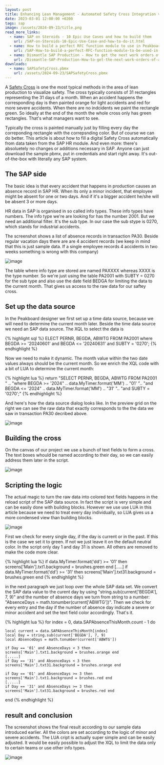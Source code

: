 ```yaml
---
layout: post
title: Enhancing Lean Management - Automated Safety Cross Integration via SAP and Peakboard
date: 2023-03-01 12:00:00 +0200
tags: sap
image: /assets/2024-09-23/title.png
read_more_links:
  - name: SAP on Steroids - 10 Epic Use Cases and how to build them
    url: /SAP-on-Steroids-10-Epic-Use-Case-and-how-to-do-it.html
  - name: How to build a perfect RFC function module to use in Peakboard
    url: /SAP-How-to-build-a-perfect-RFC-function-module-to-be-used-in-Peakboard.html
  - name: Dismantle SAP Production - How to get the next work orders of a workplace by using COOIS transaction
    url: /Dismantle-SAP-Production-How-to-get-the-next-work-orders-of-a-workplace-by-using-COOIS-transaction-in-Peakboard.html
downloads:
  - name: SAPSafetyCross.pbmx
    url: /assets/2024-09-23/SAPSafetyCross.pbmx
---
```

A [Safety Cross](https://www.google.com/search?q=what+is+a+sfety+cross&rlz=1C1GEWG_deDE994DE994&oq=what+is+a+sfety+cross&gs_lcrp=EgZjaHJvbWUyBggAEEUYOTILCAEQABgNGBMYgAQyCwgCEAAYDRgTGIAEMgsIAxAAGA0YExiABDILCAQQABgNGBMYgAQyCwgFEAAYDRgTGIAEMgsIBhAAGA0YExiABDILCAcQABgNGBMYgAQyCggIEAAYDRgTGB4yCggJEAAYExgWGB7SAQgzNDMwajBqNKgCALACAQ&sourceid=chrome&ie=UTF-8) is one the most typical methods in the area of lean production to visualize safety. The cross typically consists of 31 rectangles representing the 31 days of a month. When an accident happens the corresponding day is then painted orange for light accidents and red for more severe accidents. When there are no indcidents we paint the rectangle green. So ideally at the end of the month the whole cross only has green rectangles. That's what managers want to see.

Typically the cross is painted manually just by filling every day the correponding rectangle with the correpsnding color. But of course we can do better. This article is about how to fill a digital Safety Cross automatically from data taken from the SAP HR module. And even more: there's absoluetely no changes or additions necessary in SAP. Anyone can just download the sample pbmx, put in credentials and start right away. It's out-of-the-box with literally any SAP system.

## The SAP side

The basic idea is that every accident that happens in production causes an absence record in SAP HR. When its only a minor incident, that employee might be absent for one or two days. And if it's a bigger accident he/she will be absent 3 or more days.

HR data in SAP is organised in so called info types. These info types have numbers. The info type we're are looking for has the number 2001. But we need an additional filter. It's the sub type. In our case the sub stype is 0270, which stands for industrial accidents.

The screenshot shows a list of absence records in transaction PA30. Beside regular vacation days there are are 4 accident records (we keep in mind that this is just sample data. If a single employee records 4 accidents in two weeks something is wrong with this company) 

![image](/assets/2024-09-23/010.png)

The table where info type are stored are named PAXXXX whereas XXXX is the type number. So we're just using the table PA2001 with SUBTY = 0270 for the sub type and also use the date field BEDGA for limiting the data to the current month. That gives us access to the raw data for our saftey cross.

## Set up the data source

In the Peakboard designer we first set up a time data source, because we will need to determine the current month later.
Beside the time data source we need an SAP data source. The XQL to select the data is

{% highlight sql %}
ELECT PERNR, BEGDA, ABWTG FROM PA2001 
where BEGDA >= '20240601' and BEGDA <= '20240631' 
and SUBTY = '0270';
{% endhighlight %}

Now we need to make it dynamic. The month value within the two date values always should be the current month. So we enrich the XQL code with a bit of LUA to determine the current month:

{% highlight lua %}
return "SELECT PERNR, BEGDA, ABWTG FROM PA2001 " ..
"where BEGDA >= '2024" .. data.MyTimer.format('MM') .. "01' ".. 
"and BEGDA <= '2024" .. data.MyTimer.format('MM') .. "31' "..
"and SUBTY = '0270';"
{% endhighlight %}

And here's how the data source dialog looks like. In the preview grid on the right we can see the raw data that exactly corresponds to the the data we saw in transaction PA30 decribed above.

![image](/assets/2024-09-23/020.png)

## Building the cross

On the canvas of our project we use a bunch of text fields to form a cross. The text boxes whould be named according to their day, so we can easily address them later in the script.

![image](/assets/2024-09-23/030.png)

## Scripting the logic

The actual magic to turn the raw data into colored text fields happens in the reload script of the SAP data source. In fact the script is very simple and can be easily done with building blocks. However we use use LUA in this article because we need to treat every day individually, so LUA gives us a more condensed view than building blocks.

![image](/assets/2024-09-23/040.png)

First we check for every single day, if the day is current or in the past. If this is the case we set it to green. If not we just leave it on the default neutral color. In the script only day 1 and day 31 is shown. All others are removed to make the code more clear.

{% highlight lua %}
if data.MyTimer.format('dd') >= '01' then screens['Main'].txt1.background = brushes.green end
[.....]
if data.MyTimer.format('dd') >= '31' then screens['Main'].txt31.background = brushes.green end
{% endhighlight %}

in the next paragraph we just loop over the whole SAP data set. We convert the SAP data value to the curent day by using "string.sub(current['BEGDA'], 7, 9)" and the number of absence days we turn from string to a number: "AbsenceDays = math.tonumber(current['ABWTG'])". Then we check for every entry and the day if the number of absence day indicate a severe or minor accident and set the text field color accordingly. That's it.

{% highlight lua %}
for index = 0, data.SAPAbsenceThisMonth.count - 1 do

	local current = data.SAPAbsenceThisMonth[index]
	local Day = string.sub(current['BEGDA'], 7, 9)
	local AbsenceDays = math.tonumber(current['ABWTG'])

	if Day == '01' and AbsenceDays < 3 then screens['Main'].txt1.background = brushes.orange end
	[.....]
	if Day == '31' and AbsenceDays < 3 then screens['Main'].txt31.background = brushes.orange end
	
	if Day == '01' and AbsenceDays >= 3 then screens['Main'].txt1.background = brushes.red end
	[.....]	
	if Day == '31' and AbsenceDays >= 3 then screens['Main'].txt31.background = brushes.red end
		
end
{% endhighlight %}

## result and conclusion

The screenshot shows the final result according to our sample data introduced earlier. All the colors are set according to the logic of minor and severe accidents. The LUA cript is actually super simple and can be easily adjusted. It would be easily possible to adjust the XQL to limit the data only to certain teams or use other info types.

![image](/assets/2024-09-23/050.png)

